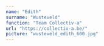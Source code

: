 ```yaml
---
name: "Edith"
surname: "Wusteveld"
function: "Team Collectiv-a"
url: "https://collectiv-a.be/"
picture: "wusteveld_edith_600.jpg"
---
```

